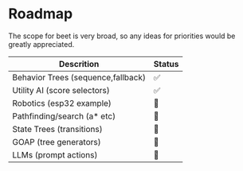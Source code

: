# Roadmap

The scope for beet is very broad, so any ideas for priorities would be greatly appreciated.


| Descrition                         | Status |
| ---------------------------------- | ------ |
| Behavior Trees (sequence,fallback) | ✅      |
| Utility AI (score selectors)       | ✅      |
| Robotics (esp32 example)           | 🚧      |
| Pathfinding/search (a* etc)        | 🚧      |
| State Trees (transitions)          | 🚧      |
| GOAP (tree generators)             | 🤷      |
| LLMs (prompt actions)              | 🤷      |